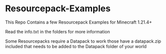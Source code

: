 # Resourcepack-Examples
This Repo Contains a few Resourcepack Examples for Minecraft 1.21.4+

Read the info.txt in the folders for more information

Some Resourcepacks require a Datapack to work those have a datapack.zip included that needs to be added to the Datapack folder of your world
